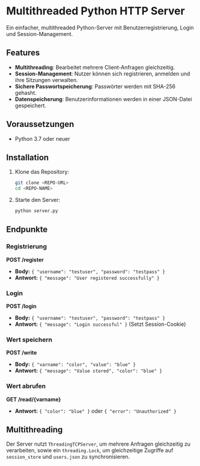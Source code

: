 # Multithreaded Python HTTP Server

Ein einfacher, multithreaded Python-Server mit Benutzerregistrierung, Login und Session-Management.

## Features

- **Multithreading**: Bearbeitet mehrere Client-Anfragen gleichzeitig.
- **Session-Management**: Nutzer können sich registrieren, anmelden und ihre Sitzungen verwalten.
- **Sichere Passwortspeicherung**: Passwörter werden mit SHA-256 gehasht.
- **Datenspeicherung**: Benutzerinformationen werden in einer JSON-Datei gespeichert.

## Voraussetzungen

- Python 3.7 oder neuer

## Installation

1. Klone das Repository:

   ```bash
   git clone <REPO-URL>
   cd <REPO-NAME>
   ```

2. Starte den Server:
   ```bash
   python server.py
   ```

## Endpunkte

### Registrierung

**POST /register**

- **Body:** `{ "username": "testuser", "password": "testpass" }`
- **Antwort:** `{ "message": "User registered successfully" }`

### Login

**POST /login**

- **Body:** `{ "username": "testuser", "password": "testpass" }`
- **Antwort:** `{ "message": "Login successful" }` (Setzt Session-Cookie)

### Wert speichern

**POST /write**

- **Body:** `{ "varname": "color", "value": "blue" }`
- **Antwort:** `{ "message": "Value stored", "color": "blue" }`

### Wert abrufen

**GET /read/{varname}**

- **Antwort:** `{ "color": "blue" }` oder `{ "error": "Unauthorized" }`

## Multithreading

Der Server nutzt `ThreadingTCPServer`, um mehrere Anfragen gleichzeitig zu verarbeiten, sowie ein `threading.Lock`, um gleichzeitige Zugriffe auf `session_store` und `users.json` zu synchronisieren.
